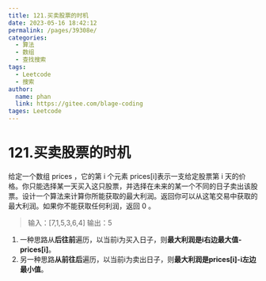 ```yaml
---
title: 121.买卖股票的时机
date: 2023-05-16 18:42:12
permalink: /pages/39308e/
categories: 
  - 算法
  - 数组
  - 查找搜索
tags: 
  - Leetcode
  - 搜索
author: 
  name: phan
  link: https://gitee.com/blage-coding
tages: Leetcode
---
```

# 121.买卖股票的时机

给定一个数组 prices ，它的第 i 个元素 prices[i]表示一支给定股票第 i 天的价格。你只能选择某一天买入这只股票，并选择在未来的某一个不同的日子卖出该股票。设计一个算法来计算你所能获取的最大利润。返回你可以从这笔交易中获取的最大利润。如果你不能获取任何利润，返回 0 。

> 输入：[7,1,5,3,6,4]
> 输出：5

1. 一种思路从**后往前**遍历，以当前i为买入日子，则**最大利润是i右边最大值-prices[i]**。
2. 另一种思路**从前往后**遍历，以当前i为卖出日子，则**最大利润是prices[i]-i左边最小值**。